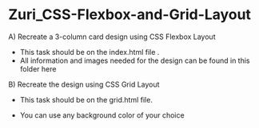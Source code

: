# Zuri_CSS-Flexbox-and-Grid-Layout

A) Recreate a 3-column card design using CSS Flexbox  Layout
- This task should be on the index.html file .
- All information and images needed for the design can be found in this folder here

 

B) Recreate the design using CSS Grid Layout  

- This task should be on the grid.html file.

- You can use any background color of your choice
